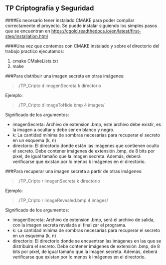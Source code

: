 ## TP Criptografia y Seguridad

####Es necesario tener instalado CMAKE para poder compilar correctamente el proyecto.
Se puede instalar siguiendo los simples pasos que se encuentran en https://cgold.readthedocs.io/en/latest/first-step/installation.html


####Una vez que contemos con CMAKE instalado y sobre el directorio del trabajo practico ejecutamos:
1) cmake CMakeLists.txt
2) make

###Para distribuir una imagen secreta en otras imágenes:

> ./TP_Cripto d imagenSecreta k directorio

Ejemplo:
> ./TP_Cripto d imageToHide.bmp 4 images/

Significado de los argumentos:
- imagenSecreta: Archivo de extension .bmp, este archivo debe existir, es la imagen a ocultar y debe ser en blanco y negro.
- k: La cantidad mínima de sombras necesarias para
  recuperar el secreto en un esquema (k, n)
- directorio: El directorio donde están las imágenes que
  contienen oculto el secreto. Debe contener
  imágenes de extensión .bmp, de 8 bits por pixel, de igual tamaño que la imagen secreta.
  Además, deberá verificarse que existan por lo menos k imágenes en el directorio.

###Para recuperar una imagen secreta a partir de otras imágenes:

> ./TP_Cripto r imagenSecreta k directorio

Ejemplo:
> ./TP_Cripto r imageRevealed.bmp 4 images/

Significado de los argumentos:
- imagenSecreta: Archivo de extension .bmp, será el archivo de salida, con la imagen secreta revelada al finalizar el programa.
- k: La cantidad mínima de sombras necesarias para
  recuperar el secreto en un esquema (k, n)
- directorio: El directorio donde se encuentran las imágenes en las que se distribuirá el
  secreto. Debe contener
  imágenes de extensión .bmp, de 8 bits por pixel, de igual tamaño que la imagen secreta.
  Además, deberá verificarse que existan por lo menos k imágenes en el directorio.
  